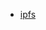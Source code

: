 * [ipfs](https://hackernoon.com/understanding-ipfs-in-depth-1-5-a-beginner-to-advanced-guide-e937675a8c8a)